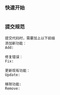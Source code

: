 ### 快速开始

```

```

### 提交规范

```
提交代码时，需要加上以下前缀
添加新功能：
Add:

修复错误：
Fix:

更新现有功能：
Update:

移除功能:
Remove:
```

